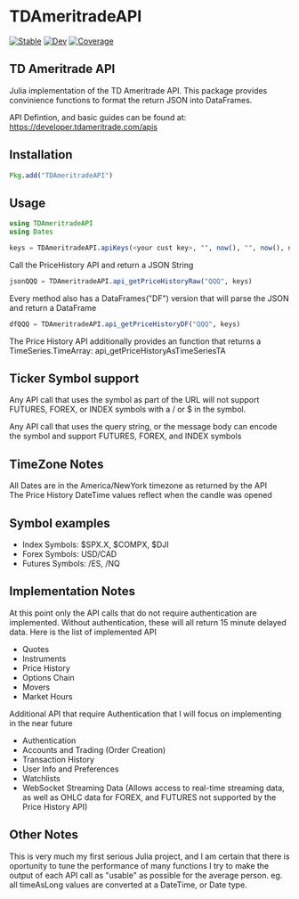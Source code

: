# TDAmeritradeAPI

[![Stable](https://img.shields.io/badge/docs-stable-blue.svg)](https://aprueser.github.io/TDAmeritradeAPI.jl/stable)
[![Dev](https://img.shields.io/badge/docs-dev-blue.svg)](https://aprueser.github.io/TDAmeritradeAPI.jl/dev)
[![Coverage](https://codecov.io/gh/aprueser/TDAmeritradeAPI.jl/branch/main/graph/badge.svg)](https://codecov.io/gh/aprueser/TDAmeritradeAPI.jl)

## TD Ameritrade API
Julia implementation of the TD Ameritrade API.  This package provides convinience functions to format the return JSON into DataFrames.

API Defintion, and basic guides can be found at: https://developer.tdameritrade.com/apis

## Installation
```Julia
Pkg.add("TDAmeritradeAPI")
```

## Usage
```Julia
using TDAmeritradeAPI
using Dates

keys = TDAmeritradeAPI.apiKeys(<your cust key>, "", now(), "", now(), now() - Minute(30), "unauthorized");
```

Call the PriceHistory API and return a JSON String
```Julia
jsonQQQ = TDAmeritradeAPI.api_getPriceHistoryRaw("QQQ", keys)
```

Every method also has a DataFrames("DF") version that will parse the JSON and return a DataFrame
```Julia
dfQQQ = TDAmeritradeAPI.api_getPriceHistoryDF("QQQ", keys)
```

The Price History API additionally provides an function that returns a TimeSeries.TimeArray: api_getPriceHistoryAsTimeSeriesTA

## Ticker Symbol support
Any API call that uses the symbol as part of the URL will not support FUTURES, FOREX, or INDEX symbols with a / or $ in the symbol.  

Any API call that uses the query string, or the message body can encode the symbol and support FUTURES, FOREX, and INDEX symbols

## TimeZone Notes
All Dates are in the America/NewYork timezone as returned by the API  
The Price History DateTime values reflect when the candle was opened

## Symbol examples
- Index Symbols: $SPX.X, $COMPX, $DJI
- Forex Symbols: USD/CAD
- Futures Symbols: /ES, /NQ

## Implementation Notes
At this point only the API calls that do not require authentication are implemented.  Without authentication, these will all return 15 minute delayed data.
Here is the list of implemented API 
+ Quotes
+ Instruments
+ Price History
+ Options Chain
+ Movers
+ Market Hours

Additional API that require Authentication that I will focus on implementing in the near future
+ Authentication
+ Accounts and Trading (Order Creation)
+ Transaction History
+ User Info and Preferences
+ Watchlists
+ WebSocket Streaming Data (Allows access to real-time streaming data, as well as OHLC data for FOREX, and FUTURES not supported by the Price History API)

## Other Notes 
This is very much my first serious Julia project, and I am certain that there is oportunity to tune the performance of many functions
I try to make the output of each API call as "usable" as possible for the average person.  eg. all timeAsLong values are converted at a DateTime, or Date type.

